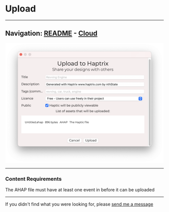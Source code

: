 # Upload


---
Navigation: [README](README.md) - [Cloud](Cloud.md)
---






![Image](media/images/cloudUpload.png)


---


### 








### Content Requirements

The AHAP file must have at least one event in before it can be uploaded









---

If you didn't find what you were looking for, please [send me a message](mailto:contact+help@haptrix.com)
